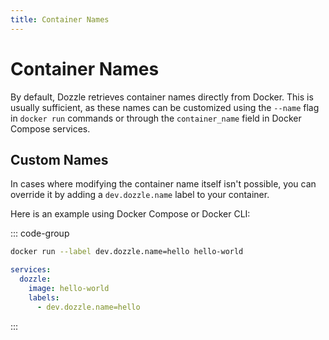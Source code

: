 ```yaml
---
title: Container Names
---
```


# Container Names

By default, Dozzle retrieves container names directly from Docker. This is usually sufficient, as these names can be customized using the `--name` flag in `docker run` commands or through the `container_name` field in Docker Compose services.

## Custom Names

In cases where modifying the container name itself isn't possible, you can override it by adding a `dev.dozzle.name` label to your container.

Here is an example using Docker Compose or Docker CLI:

::: code-group

```sh
docker run --label dev.dozzle.name=hello hello-world
```

```yaml [docker-compose.yml]
services:
  dozzle:
    image: hello-world
    labels:
      - dev.dozzle.name=hello
```

:::
